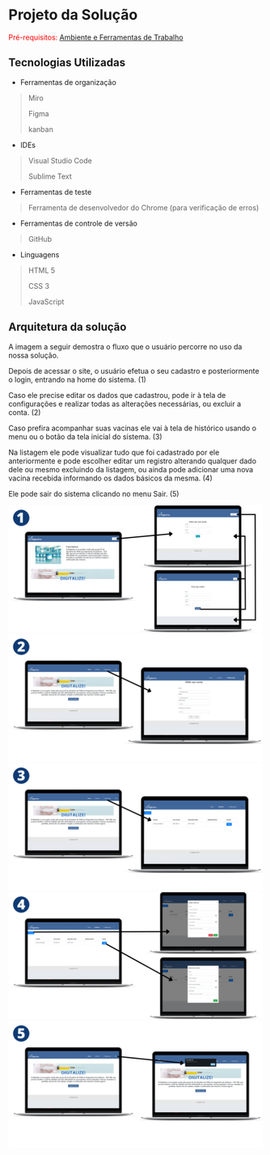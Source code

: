 # Projeto da Solução

<span style="color:red">Pré-requisitos: <a href="4-Gestão-Configuração.md"> Ambiente e Ferramentas de Trabalho</a></span>

## Tecnologias Utilizadas

* Ferramentas de organização
> Miro
> 
> Figma
> 
> kanban
* IDEs
> Visual Studio Code
> 
> Sublime Text
* Ferramentas de teste
> Ferramenta de desenvolvedor do Chrome (para verificação de erros)
* Ferramentas de controle de versão
> GitHub
* Linguagens
>HTML 5
>
>CSS 3
>
>JavaScript

## Arquitetura da solução

A imagem a seguir demostra o fluxo que o usuário percorre no uso da nossa solução. 

Depois de acessar o site, o usuário efetua o seu cadastro e posteriormente o login, entrando na home do sistema. (1)

Caso ele precise editar os dados que cadastrou, pode ir à tela de configurações e realizar todas as alterações necessárias, ou excluir a conta. (2)

Caso prefira acompanhar suas vacinas ele vai à tela de histórico usando o menu ou o botão da tela inicial do sistema. (3)

Na listagem ele pode visualizar tudo que foi cadastrado por ele anteriormente e pode escolher editar um registro alterando qualquer dado dele ou mesmo excluindo da listagem, ou ainda pode adicionar uma nova vacina recebida informando os dados básicos da mesma. (4)

Ele pode sair do sistema clicando no menu Sair. (5)

![Passo 1](images/1.png)
![Passo 2](images/2.png)
![Passo 3](images/3.png)
![Passo 4](images/4.png)
![Passo 5](images/5.png)
